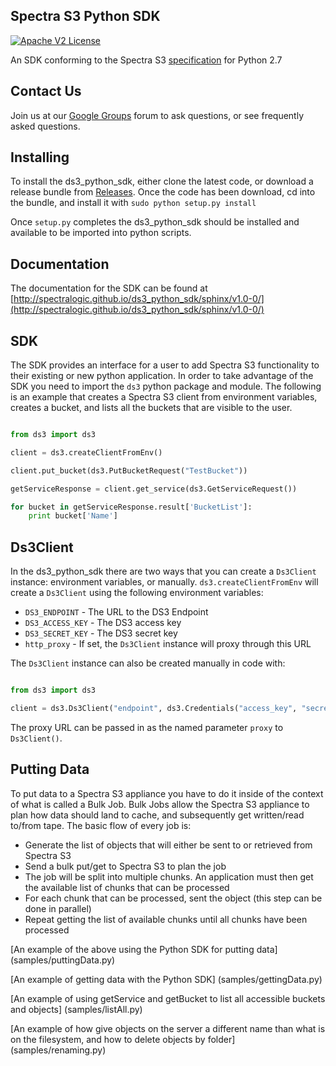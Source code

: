 Spectra S3 Python SDK
--------------

[![Apache V2 License](http://img.shields.io/badge/license-Apache%20V2-blue.svg)](https://github.com/SpectraLogic/ds3_python_sdk/blob/master/LICENSE.md)

An SDK conforming to the Spectra S3 [specification](https://developer.spectralogic.com/doc/ds3api/1.2/wwhelp/wwhimpl/js/html/wwhelp.htm) for Python 2.7

Contact Us
----------

Join us at our [Google Groups](https://groups.google.com/d/forum/spectralogicds3-sdks) forum to ask questions, or see frequently asked questions.

Installing
----------

To install the ds3_python_sdk, either clone the latest code, or download a release bundle from [Releases](http://github.com/SpectraLogic/ds3_python_sdk/releases).  Once the code has been download, cd into the bundle, and install it with `sudo python setup.py install`

Once `setup.py` completes the ds3_python_sdk should be installed and available to be imported into python scripts.

Documentation
-------------
The documentation for the SDK can be found at [http://spectralogic.github.io/ds3_python_sdk/sphinx/v1.0-0/](http://spectralogic.github.io/ds3_python_sdk/sphinx/v1.0-0/)

SDK
---

The SDK provides an interface for a user to add Spectra S3 functionality to their existing or new python application.  In order to take advantage of the SDK you need to import the `ds3` python package and module.  The following is an example that creates a Spectra S3 client from environment variables, creates a bucket, and lists all the buckets that are visible to the user.

```python

from ds3 import ds3

client = ds3.createClientFromEnv()

client.put_bucket(ds3.PutBucketRequest("TestBucket"))

getServiceResponse = client.get_service(ds3.GetServiceRequest())

for bucket in getServiceResponse.result['BucketList']:
    print bucket['Name']
```

Ds3Client
---------
In the ds3_python_sdk there are two ways that you can create a `Ds3Client` instance: environment variables, or manually.  `ds3.createClientFromEnv` will create a `Ds3Client` using the following environment variables:

* `DS3_ENDPOINT` - The URL to the DS3 Endpoint
* `DS3_ACCESS_KEY` - The DS3 access key
* `DS3_SECRET_KEY` - The DS3 secret key
* `http_proxy` - If set, the `Ds3Client` instance will proxy through this URL

The `Ds3Client` instance can also be created manually in code with:

```python

from ds3 import ds3

client = ds3.Ds3Client("endpoint", ds3.Credentials("access_key", "secret_key"))

```

The proxy URL can be passed in as the named parameter `proxy` to `Ds3Client()`.

Putting Data
------------

To put data to a Spectra S3 appliance you have to do it inside of the context of what is called a Bulk Job.  Bulk Jobs allow the Spectra S3 appliance to plan how data should land to cache, and subsequently get written/read to/from tape.  The basic flow of every job is:

* Generate the list of objects that will either be sent to or retrieved from Spectra S3
* Send a bulk put/get to Spectra S3 to plan the job
* The job will be split into multiple chunks.  An application must then get the available list of chunks that can be processed
* For each chunk that can be processed, sent the object (this step can be done in parallel)
* Repeat getting the list of available chunks until all chunks have been processed

[An example of the above using the Python SDK for putting data] (samples/puttingData.py)

[An example of getting data with the Python SDK] (samples/gettingData.py)

[An example of using getService and getBucket to list all accessible buckets and objects] (samples/listAll.py)

[An example of how give objects on the server a different name than what is on the filesystem, and how to delete objects by folder] (samples/renaming.py)
